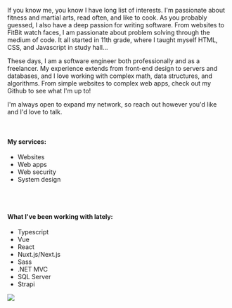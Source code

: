 

If you know me, you know I have long list of interests. I'm passionate about fitness and martial arts, read often, and like to cook. As you probably guessed, I also have a deep passion for writing software. From websites to FitBit watch faces, I am passionate about problem solving through the medium of code. It all started in 11th grade, where I taught myself HTML, CSS, and Javascript in study hall...

These days, I am a software engineer both professionally and as a freelancer. My experience extends from front-end design to servers and databases, and I love working with complex math, data structures, and algorithms. From simple websites to complex web apps, check out my <m-link new-tab href="https://github.com/mattsaxe17">Github</m-link> to see what I'm up to!

I'm always open to expand my network, so reach out however you'd like and I'd love to talk.

<br />

<m-container>

  <div id="about-list-wrapper">

  #### My services:

  - Websites
  - Web apps
  - Web security
  - System design

  <br />
  <br />

  #### What I've been working with lately:

  - Typescript
  - Vue
  - React
  - Nuxt.js/Next.js
  - Sass
  - .NET MVC
  - SQL Server
  - Strapi

  </div>

  <div id="about-image-wrapper">
    <img src="/portrait.jpg" id="about-image" />
  </div>

</m-container>

